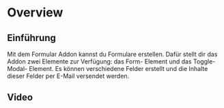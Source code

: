 # Overview

## Einführung

Mit dem Formular Addon kannst du Formulare erstellen. Dafür stellt dir das Addon zwei Elemente zur Verfügung: das Form- Element und das Toggle- Modal- Element. Es können verschiedene Felder erstellt und die Inhalte dieser Felder per E-Mail versendet werden.

## Video

